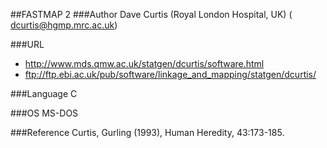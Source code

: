 ##FASTMAP 2
###Author
Dave Curtis (Royal London Hospital, UK) ( dcurtis@hgmp.mrc.ac.uk)

###URL
* http://www.mds.qmw.ac.uk/statgen/dcurtis/software.html
* ftp://ftp.ebi.ac.uk/pub/software/linkage_and_mapping/statgen/dcurtis/

###Language
C

###OS
MS-DOS

###Reference
Curtis, Gurling (1993), Human Heredity, 43:173-185.


